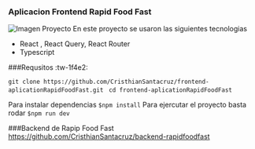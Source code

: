 ### Aplicacion Frontend Rapid Food Fast
![Imagen Proyecto](https://github.com/CristhianSantacruz/frontend-aplicationRapidFoodFast/assets/117329019/5bf15d7e-a1b3-4d59-b0d7-1e87d21994fe)
En este proyecto se usaron las siguientes tecnologias

- React ,  React Query, React Router
- Typescript

###Requsitos :tw-1f4e2:

`git clone https://github.com/CristhianSantacruz/frontend-aplicationRapidFoodFast.git `
`cd frontend-aplicationRapidFoodFast`

Para instalar dependencias
`$npm install`
Para ejercutar el proyecto basta rodar
`$npm run dev`

###Backend de Rapip Food Fast
https://github.com/CristhianSantacruz/backend-rapidfoodfast

